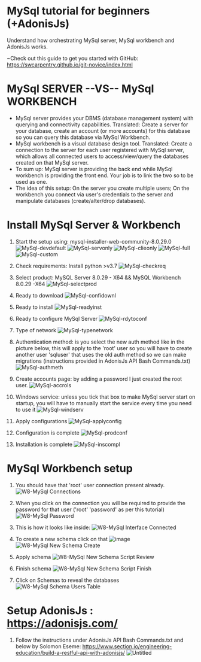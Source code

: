 # MySql tutorial for beginners (+AdonisJs)
Understand how orchestrating MySql server, MySql workbench and AdonisJs works.

~Check out this guide to get you started with GitHub: https://swcarpentry.github.io/git-novice/index.html

# MySql SERVER --VS-- MySql WORKBENCH

- MySql server provides your DBMS (database management system) with querying and connectivity capabilities. Translated: Create a server for your database, create an account (or more accounts) for this database so you can query this database via MySql Workbench.
- MySql workbench is a visual database design tool. Translated: Create a connection to the server for each user registered with MySql server, which allows all connected users to access/view/query the databases created on that MySql server. 
- To sum up: MySql server is providing the back end while MySql workbench is providing the front end. Your job is to link the two so to be used as one.
- The idea of this setup: On the server you create multiple users; On the workbench you connect via user's credentials to the server and manipulate databases (create/alter/drop databases).


# Install MySql Server & Workbench

1. Start the setup using: mysql-installer-web-community-8.0.29.0
![MySql-devdefault](https://user-images.githubusercontent.com/63293696/178057522-41ad1063-4d51-4640-a8b8-9255f23ca3d3.PNG)
![MySql-servonly](https://user-images.githubusercontent.com/63293696/178057663-29ffc462-39ec-4404-a72a-7c5c6c42fbb7.PNG)
![MySql-clieonly](https://user-images.githubusercontent.com/63293696/178057714-b960b084-f452-47d1-971d-7313bf907696.PNG)
![MySql-full](https://user-images.githubusercontent.com/63293696/178057756-ea3fe969-de8e-4cc5-ac12-75c6a415f1a7.PNG)
![MySql-custom](https://user-images.githubusercontent.com/63293696/178057943-b2f5a85f-fde7-47b9-a3b2-a5e189777457.PNG)

2. Check requirements: Install python >v3.7
![MySql-checkreq](https://user-images.githubusercontent.com/63293696/178058494-758903c0-f782-48d6-a28a-dbf563b8902b.PNG)

3. Select product: MySQL Server 8.0.29 - X64 && MySQL Workbench 8.0.29 -X64
![MySql-selectprod](https://user-images.githubusercontent.com/63293696/178058312-a45e294b-371f-4b0c-8729-65e4a8b6ed07.png)

4. Ready to download
![MySql-confidownl](https://user-images.githubusercontent.com/63293696/178058628-c5d12ae9-59b3-477f-bf2d-9e28d7ff4315.png)

5. Ready to install
![MySql-readyinst](https://user-images.githubusercontent.com/63293696/178058693-972f34bc-c8e7-4c94-ad46-25ff81845db9.png)

6. Ready to configure MySql Server
![MySql-rdytoconf](https://user-images.githubusercontent.com/63293696/178058858-eb191def-b7d3-4eb3-a57b-118efac6073b.png)

7. Type of network
![MySql-typenetwork](https://user-images.githubusercontent.com/63293696/178058926-45190180-643b-4441-9991-9b86b1b31ce0.png)

8. Authentication method: is you select the new auth method like in the picture below, this will apply to the 'root' user so you will have to create another user 'sqluser' that uses the old auth method so we can make migrations (instructions provided in AdonisJs API Bash Commands.txt)
![MySql-authmeth](https://user-images.githubusercontent.com/63293696/178059013-45413e50-79c3-4623-9c7d-377b2fd389d3.png)

9. Create accounts page: by adding a password I just created the root user.
![MySql-accrols](https://user-images.githubusercontent.com/63293696/178059397-f5bf9658-162d-4b63-b81b-e572a3ed8246.png)

10. Windows service: unless you tick that box to make MySql server start on startup, you will have to manually start the service every time you need to use it
![MySql-windserv](https://user-images.githubusercontent.com/63293696/178059763-996c8417-e275-4405-8e11-24feb793a253.png)

11. Apply configurations
![MySql-applyconfig](https://user-images.githubusercontent.com/63293696/178059797-c216bdd2-414b-486d-b6bd-9f76db1f0318.png)

12. Configuration is complete
![MySql-prodconf](https://user-images.githubusercontent.com/63293696/178059931-ae42f7b5-4460-45ed-8a87-cdd359b5cabc.png)

13. Installation is complete
![MySql-inscompl](https://user-images.githubusercontent.com/63293696/178059965-7ac5b5f3-18e3-4ac7-8c5d-c3d55e85bce9.png)


# MySql Workbench setup

1. You should have that 'root' user connection present already.
![W8-MySql Connections](https://user-images.githubusercontent.com/63293696/178060112-fa94b1fc-909c-4d84-bc89-828e9765a9a7.png)

2. When you click on the connection you will be required to provide the password for that user ('root' 'password' as per this tutorial)
![W8-MySql Password](https://user-images.githubusercontent.com/63293696/178060293-708abc73-098c-4838-8f2c-f152330b06a0.png)

3. This is how it looks like inside:
![W8-MySql Interface Connected](https://user-images.githubusercontent.com/63293696/178060365-6f699767-9f0b-4853-85e6-2850241b83be.png)

4. To create a new schema click on that ![image](https://user-images.githubusercontent.com/63293696/178061126-3ce4c04d-9c9a-46dc-a16c-86a48ce5f8c0.png)
![W8-MySql New Schema Create](https://user-images.githubusercontent.com/63293696/178060569-5b73f5bc-a22b-4bf5-a389-f126894c8e63.png)

5. Apply schema
![W8-MySql New Schema Script Review](https://user-images.githubusercontent.com/63293696/178060640-4dbcb976-5343-4522-afcc-714ca27579d1.png)

6. Finish schema
![W8-MySql New Schema Script Finish](https://user-images.githubusercontent.com/63293696/178060660-baa3b330-106f-44c0-b4d1-a281d7f43bd8.png)

7. Click on Schemas to reveal the databases
![W8-MySql Schema Users Table](https://user-images.githubusercontent.com/63293696/178060800-8a240dba-8b55-4379-b56b-0941ae0e1b8f.png)


# Setup AdonisJs : https://adonisjs.com/

1. Follow the instructions under AdonisJs API Bash Commands.txt and below by Solomon Eseme: https://www.section.io/engineering-education/build-a-restful-api-with-adonisjs/
![Untitled](https://user-images.githubusercontent.com/63293696/178062072-d47e323b-3861-4162-abff-d5a9fecc5e3f.png)


